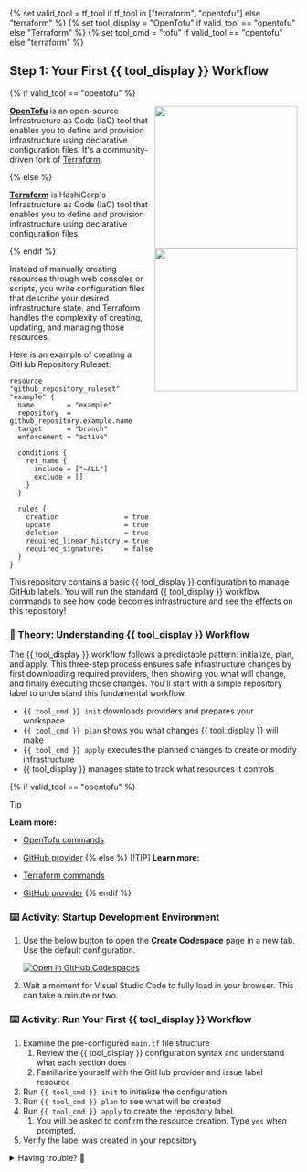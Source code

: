 {% set valid_tool = tf_tool if tf_tool in ["terraform", "opentofu"] else "terraform" %}
{% set tool_display = "OpenTofu" if valid_tool == "opentofu" else "Terraform" %}
{% set tool_cmd = "tofu" if valid_tool == "opentofu" else "terraform" %}

## Step 1: Your First {{ tool_display }} Workflow

{% if valid_tool == "opentofu" %}

<img align="right" width="250px" src="https://www.vectorlogo.zone/logos/opentofu/opentofu-official.svg" />

**[OpenTofu](https://opentofu.org/)** is an open-source Infrastructure as Code (IaC) tool that enables you to define and provision infrastructure using declarative configuration files. It's a community-driven fork of [Terraform](https://developer.hashicorp.com/terraform).

{% else %}

<img align="right" width="250px" src="https://upload.wikimedia.org/wikipedia/commons/0/04/Terraform_Logo.svg" />

**[Terraform](https://developer.hashicorp.com/terraform)** is HashiCorp's Infrastructure as Code (IaC) tool that enables you to define and provision infrastructure using declarative configuration files.

{% endif %}

Instead of manually creating resources through web consoles or scripts, you write configuration files that describe your desired infrastructure state, and Terraform handles the complexity of creating, updating, and managing those resources.

Here is an example of creating a GitHub Repository Ruleset:

```hcl
resource "github_repository_ruleset" "example" {
  name        = "example"
  repository  = github_repository.example.name
  target      = "branch"
  enforcement = "active"

  conditions {
    ref_name {
      include = ["~ALL"]
      exclude = []
    }
  }

  rules {
    creation                = true
    update                  = true
    deletion                = true
    required_linear_history = true
    required_signatures     = false
  }
}
```

This repository contains a basic {{ tool_display }} configuration to manage GitHub labels. You will run the standard {{ tool_display }} workflow commands to see how code becomes infrastructure and see the effects on this repository!

### 📖 Theory: Understanding {{ tool_display }} Workflow

The {{ tool_display }} workflow follows a predictable pattern: initialize, plan, and apply. This three-step process ensures safe infrastructure changes by first downloading required providers, then showing you what will change, and finally executing those changes. You'll start with a simple repository label to understand this fundamental workflow.

- `{{ tool_cmd }} init` downloads providers and prepares your workspace
- `{{ tool_cmd }} plan` shows you what changes {{ tool_display }} will make
- `{{ tool_cmd }} apply` executes the planned changes to create or modify infrastructure
- {{ tool_display }} manages state to track what resources it controls

{% if valid_tool == "opentofu" %}
> [!TIP]
> **Learn more:**
>
> - [OpenTofu commands](https://opentofu.org/docs/cli/commands/)
> - [GitHub provider](https://registry.terraform.io/providers/integrations/github/latest/docs)
{% else %}
> [!TIP]
> **Learn more:**
>
> - [Terraform commands](https://developer.hashicorp.com/terraform/cli/commands)
> - [GitHub provider](https://registry.terraform.io/providers/integrations/github/latest/docs)
{% endif %}

### ⌨️ Activity: Startup Development Environment

1. Use the below button to open the **Create Codespace** page in a new tab. Use the default configuration.

   [![Open in GitHub Codespaces](https://github.com/codespaces/badge.svg)](https://codespaces.new/{{full_repo_name}}?quickstart=1)

1. Wait a moment for Visual Studio Code to fully load in your browser. This can take a minute or two.

### ⌨️ Activity: Run Your First {{ tool_display }} Workflow

1. Examine the pre-configured `main.tf` file structure
   1. Review the {{ tool_display }} configuration syntax and understand what each section does
   1. Familiarize yourself with the GitHub provider and issue label resource
1. Run `{{ tool_cmd }} init` to initialize the configuration
1. Run `{{ tool_cmd }} plan` to see what will be created
1. Run `{{ tool_cmd }} apply` to create the repository label.
   1. You will be asked to confirm the resource creation. Type `yes` when prompted.
1. Verify the label was created in your repository

<details>
<summary>Having trouble? 🤷</summary><br/>

- If `{{ tool_cmd }} init` fails, check that you have internet connectivity for downloading providers
- If `{{ tool_cmd }} plan` shows no changes, verify your `main.tf` file contains the issue label resource
- If `{{ tool_cmd }} apply` fails with authentication errors, ensure your GitHub token is properly configured
- Check the repository's "Issues" tab and then "Labels" to verify the label was created

</details>
